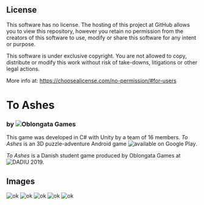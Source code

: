 ## License

This software has no license. The hosting of this project at GitHub allows you to view this repository, however you retain no permission from the creators of this software to use, modify or share this software for any intent or purpose.

This software is under exclusive copyright. You are not allowed to copy, distribute or modify this work without risk of take-downs, litigations or other legal actions.

More info at: https://choosealicense.com/no-permission/#for-users

# To Ashes
### by ![Oblongata Games](https://github.com/DADIU-2019-Team-4)

This game was developed in C# with Unity by a team of 16 members. *To Ashes* is an 3D puzzle-adventure Android game ![available on Google Play](https://play.google.com/store/apps/details?id=dk.dadiu.ToAshes).

*To Ashes* is a Danish student game produced by Oblongata Games at ![DADIU](http://www.dadiu.dk/to-ashes) 2019.

## Images

![ok](https://lh3.googleusercontent.com/TxV6V-47UzK1lgJ8V87UDLlsyy93iXCYYX3zoslD2dEGzOQO0cfESi_FZhfOWmUGjg=w720-h310)
![ok](https://lh3.googleusercontent.com/5CpbcYNu33xfqzKgj_6HaVbsCUTWq7nRORP3MS_ONDzE_Wl84ixx5QHXYONbpY6M8eY=w720-h310)
![ok](https://lh3.googleusercontent.com/-vhRNh1E6y-GAFzjE8WtigfIEqb6sLZw2p1hhkAQ2byu1mwo4-XPAfml1kMTNNCGfu4=w720-h310)
![ok](https://lh3.googleusercontent.com/nR_GrfgaGzTMTRGtrM6SvMWIWEBYu3YfkcTCGW_b2HRfrMmhDf6O2-R1CHlwqAv52aU=w720-h310)
![ok](https://lh3.googleusercontent.com/Us0p4vkIqnBEAv161I3QoQdPXgY2cIuDoxm4A9qXjymI2bUfNVDPuR13ejtmGswgRQ=w720-h310)
